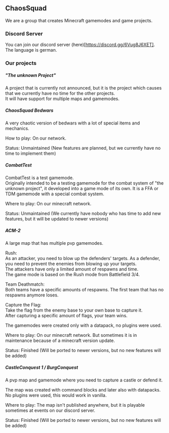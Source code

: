 ## ChaosSquad
We are a group that creates Minecraft gamemodes and game projects.

### Discord Server
You can join our discord server (here)[https://discord.gg/6Vug8J6XET].  
The language is german.

### Our projects
##### "The unknown Project"
A project that is currently not announced, but it is the project which causes that we currently have no time for the other projects.  
It will have support for multiple maps and gamemodes.
##### ChaosSquad Bedwars
A very chaotic version of bedwars with a lot of special items and mechanics.
  
How to play: On our network.
  
Status: Unmaintained (New features are planned, but we currently have no time to implement them)
##### CombatTest
CombatTest is a test gamemode.  
Originally intended to be a testing gamemode for the combat system of "the unknown project", it developed into a game mode of its own.
It is a FFA or TDM gamemode with a special combat system.
  
Where to play: On our minecraft network.
  
Status: Unmaintained (We currently have nobody who has time to add new features, but it will be updated to newer versions)
##### ACM-2
A large map that has multiple pvp gamemodes.
  
Rush:  
As an attacker, you need to blow up the defenders' targets. As a defender, you need to prevent the enemies from blowing up your targets.  
The attackers have only a limited amount of respawns and time.  
The game mode is based on the Rush mode from Battlefield 3/4.
  
Team Deathmatch:  
Both teams have a specific amounts of respawns. The first team that has no respawns anymore loses.
  
Capture the Flag:  
Take the flag from the enemy base to your own base to capture it.  
After capturing a specific amount of flags, your team wins.
  
The gamemodes were created only with a datapack, no plugins were used.
  
Where to play: On our minecraft network. But sometimes it is in maintenance because of a minecraft version update.
  
Status: Finished (Will be ported to newer versions, but no new features will be added)
##### CastleConquest 1 / BurgConquest
A pvp map and gamemode where you need to capture a castle or defend it.
  
The map was created with command blocks and later also with datapacks.  
No plugins were used, this would work in vanilla.
  
Where to play: The map isn't published anywhere, but it is playable sometimes at events on our discord server.
  
Status: Finished (Will be ported to newer versions, but no new features will be added)
